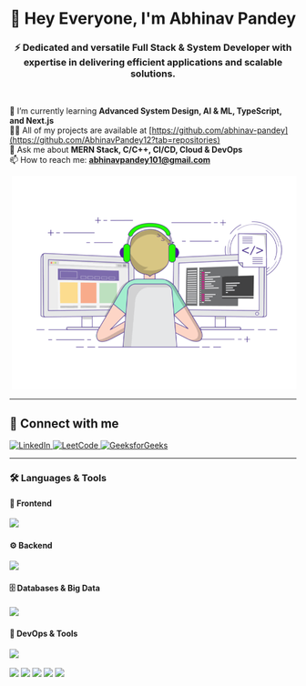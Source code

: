 <h1 align="center">👋 Hey Everyone, I'm Abhinav Pandey</h1>  
<h3 align="center">⚡ Dedicated and versatile Full Stack & System Developer with expertise in delivering efficient applications and scalable solutions.</h3><br>

🌱 I’m currently learning **Advanced System Design, AI & ML, TypeScript, and Next.js**  
👨‍💻 All of my projects are available at [https://github.com/abhinav-pandey](https://github.com/AbhinavPandey12?tab=repositories)  
💬 Ask me about **MERN Stack, C/C++, CI/CD, Cloud & DevOps**  
📫 How to reach me: **abhinavpandey101@gmail.com**  

<!-- Coding GIF section -->
<p align="right">
  <img src="https://raw.githubusercontent.com/devSouvik/devSouvik/master/gif3.gif" alt="Coding GIF" width="500"/>
</p>

---

<!-- Connect with me section -->
<h2 align="left">🤝 Connect with me</h2>
  <!-- LinkedIn -->
<p align="left">
  <a href="https://www.linkedin.com/in/abhinav-pandey-465914223/" target="_blank">
    <img src="https://skillicons.dev/icons?i=linkedin" alt="LinkedIn" height="40" />
  </a>
  <!-- LeetCode -->
  <a href="https://leetcode.com/u/abhinavpandey101/" target="_blank">
    <img src="https://upload.wikimedia.org/wikipedia/commons/1/19/LeetCode_logo_black.png" alt="LeetCode" height="40"/>
  </a>
 <!-- GeeksforGeeks -->
  <a href="https://auth.geeksforgeeks.org/user/abhinavpandey101/" target="_blank">
    <img src="https://upload.wikimedia.org/wikipedia/commons/4/43/GeeksforGeeks.svg" alt="GeeksforGeeks" height="40"/>
  </a>
</p>

---

### 🛠️ Languages & Tools

#### 🎨 Frontend  
<p align="left">  
  <img src="https://skillicons.dev/icons?i=html,css,js,ts,react,angular,redux,bootstrap,tailwind,figma&perline=12" />  
</p>  

#### ⚙️ Backend  
<p align="left">  
  <img src="https://skillicons.dev/icons?i=nodejs,express,java,spring,py,django&perline=12" />  
</p>  

#### 🗄️ Databases & Big Data  
<p align="left">  
  <img src="https://skillicons.dev/icons?i=mongodb,mysql,postgres,graphql,firebase,hadoop&perline=12" />  
</p>  

#### 🔧 DevOps & Tools  
<p align="left">  
  <img src="https://skillicons.dev/icons?i=docker,jenkins,git,linux,aws,postman,cpp,opencv,pyspark,pytorch&perline=12" />  
</p>  

<!-- Extra badges for tools not supported by skillicons.dev -->
<p align="left">  
<img src="https://img.shields.io/badge/Cassandra-1287B1?style=for-the-badge&logo=apache-cassandra&logoColor=white" />  
<img src="https://img.shields.io/badge/Hive-FDEE21?style=for-the-badge&logo=apache-hive&logoColor=black" />  
<img src="https://img.shields.io/badge/Matlab-FF7400?style=for-the-badge&logo=mathworks&logoColor=white" />  
<img src="https://img.shields.io/badge/Pandas-150458?style=for-the-badge&logo=pandas&logoColor=white" />  
<img src="https://img.shields.io/badge/Seaborn-3776AB?style=for-the-badge&logo=python&logoColor=white" />  
</p>  
